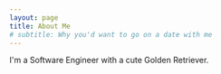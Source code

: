 ```yaml
---
layout: page
title: About Me
# subtitle: Why you'd want to go on a date with me
---
```


I'm a Software Engineer with a cute Golden Retriever.
